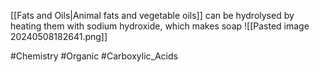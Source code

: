[[Fats and Oils|Animal fats and vegetable oils]] can be hydrolysed by heating them with sodium hydroxide, which makes soap
![[Pasted image 20240508182641.png]]

#Chemistry #Organic #Carboxylic_Acids 